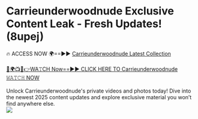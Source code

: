 # Carrieunderwoodnude Exclusive Content Leak - Fresh Updates! (8upej)

🔥 ACCESS NOW 🌍==►► <a href="https://tinyurl.com/yc657z5k" rel="nofollow">Carrieunderwoodnude Latest Collection</a>
<br><br>
[🔴🌍📺📱👉WA𝚃CH Now==►► CLICK HERE TO Carrieunderwoodnude 𝚆𝙰𝚃𝙲𝙷 NOW](https://tinyurl.com/yc657z5k)
<br><br>
Unlock Carrieunderwoodnude's private videos and photos today! Dive into the newest 2025 content updates and explore exclusive material you won’t find anywhere else.
<br>
<a href="https://tinyurl.com/yc657z5k" rel="nofollow" data-target="animated-image.originalLink"><img src="https://camo.githubusercontent.com/8a4f000d20f83aca3bf7ec5f350d767afa0574a8a352519fd8cfa583a6f93a33/68747470733a2f2f692e696d6775722e636f6d2f644a486b345a712e676966" data-canonical-src="https://i.imgur.com/dJHk4Zq.gif" style="max-width: 100%; display: inline-block;" data-target="animated-image.originalImage"></a>
<br>
